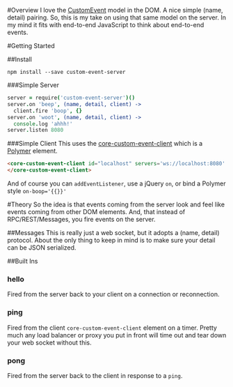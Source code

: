 #Overview
I love the [CustomEvent](https://developer.mozilla.org/en-US/docs/Web/API/CustomEvent)
model in the DOM. A nice simple (name, detail) pairing. So, this is my take on
using that same model on the server. In my mind it fits with end-to-end
JavaScript to think about end-to-end events.

#Getting Started

##Install
```shell
npm install --save custom-event-server
```

###Simple Server
```coffeescript
server = require('custom-event-server')()
server.on 'beep', (name, detail, client) ->
  client.fire 'boop', {}
server.on 'woot', (name, detail, client) ->
  console.log 'ahhh!'
server.listen 8080
```

###Simple Client
This uses the [core-custom-event-client](https://github.com/Custom-Elements/core-custom-event-client)
which is a [Polymer](http://www.polymer-project.org/) element.

```html
<core-custom-event-client id="localhost" servers='ws://localhost:8080' onboop='this.server.fire("woot")'>
</core-custom-event-client>
```

And of course you can `addEventListener`, use a jQuery `on`, or bind a Polymer
style `on-boop='{{}}'`

#Theory
So the idea is that events coming from the server look and feel like events
coming from other DOM elements. And, that instead of RPC/REST/Messages, you
fire events on the server.

##Messages
This is really just a web socket, but it adopts a (name, detail) protocol. About
the only thing to keep in mind is to make sure your detail can be JSON serialized.

##Built Ins
### hello
Fired from the server back to your client on a connection or
reconnection.
### ping
Fired from the client `core-custom-event-client` element on a timer.
Pretty much any load balancer or proxy you put in front will time out and tear
down your web socket without this.
### pong
Fired from the server back to the client in response to a `ping`.
